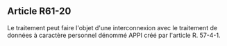 Article R61-20
----
Le traitement peut faire l'objet d'une interconnexion avec le traitement de
données à caractère personnel dénommé APPI créé par l'article R. 57-4-1.
